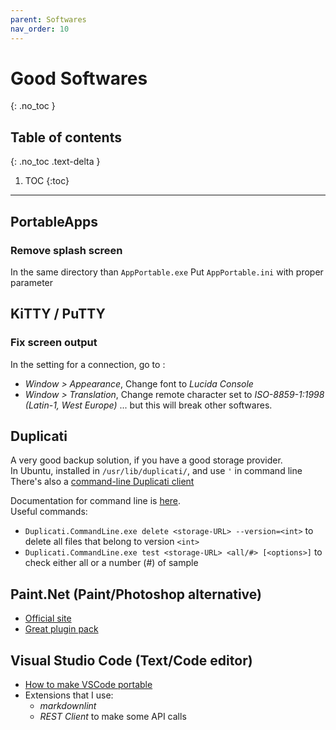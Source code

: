 ```yaml
---
parent: Softwares
nav_order: 10
---
```


# Good Softwares
{: .no_toc }

## Table of contents
{: .no_toc .text-delta }

1. TOC
{:toc}

---

## PortableApps

### Remove splash screen

In the same directory than `AppPortable.exe`
Put `AppPortable.ini` with proper parameter

## KiTTY / PuTTY

### Fix screen output

In the setting for a connection, go to :

* *Window > Appearance*, Change font to *Lucida Console*
* *Window > Translation*, Change remote character set to *ISO-8859-1:1998 (Latin-1, West Europe)* ... but this will break other softwares.

## Duplicati

A very good backup solution, if you have a good storage provider.  
In Ubuntu, installed in `/usr/lib/duplicati/`, and use `'` in command line
There's also a [command-line Duplicati client](https://pypi.org/project/duplicati-client/)

Documentation for command line is [here](https://duplicati.readthedocs.io/en/latest/04-using-duplicati-from-the-command-line/).  
Useful commands:

* `Duplicati.CommandLine.exe delete <storage-URL> --version=<int>` to delete all files that belong to version `<int>`
* `Duplicati.CommandLine.exe test <storage-URL> <all/#> [<options>]` to check either all or a number (#) of sample

## Paint.Net (Paint/Photoshop alternative)

* [Official site](https://www.getpaint.net/index.html)
* [Great plugin pack](https://forums.getpaint.net/topic/110234-red-ochre-plugin-pack-101-march-2017/)

## Visual Studio Code (Text/Code editor)

* [How to make VSCode portable](https://code.visualstudio.com/docs/editor/portable)
* Extensions that I use:
    * *markdownlint*
    * *REST Client* to make some API calls
